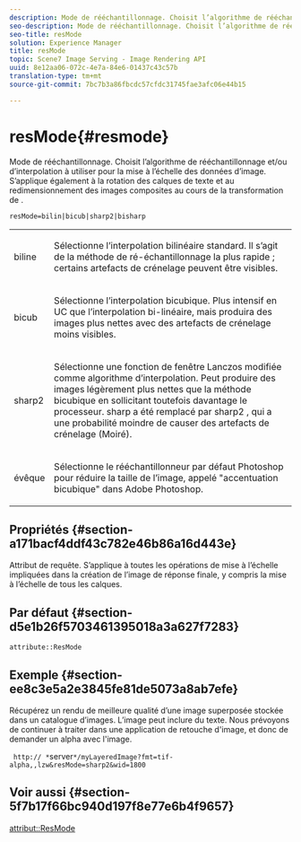 ```yaml
---
description: Mode de rééchantillonnage. Choisit l’algorithme de rééchantillonnage et/ou d’interpolation à utiliser pour la mise à l’échelle des données d’image. S’applique également à la rotation des calques de texte et au redimensionnement des images composites au cours de la transformation de .
seo-description: Mode de rééchantillonnage. Choisit l’algorithme de rééchantillonnage et/ou d’interpolation à utiliser pour la mise à l’échelle des données d’image. S’applique également à la rotation des calques de texte et au redimensionnement des images composites au cours de la transformation de .
seo-title: resMode
solution: Experience Manager
title: resMode
topic: Scene7 Image Serving - Image Rendering API
uuid: 8e12aa06-072c-4e7a-84e6-01437c43c57b
translation-type: tm+mt
source-git-commit: 7bc7b3a86fbcdc57cfdc31745fae3afc06e44b15

---
```



# resMode{#resmode}

Mode de rééchantillonnage. Choisit l’algorithme de rééchantillonnage et/ou d’interpolation à utiliser pour la mise à l’échelle des données d’image. S’applique également à la rotation des calques de texte et au redimensionnement des images composites au cours de la transformation de .

`resMode=bilin|bicub|sharp2|bisharp`

<table id="table_FD658AC521E24EB9ADBB87F98549BC3B"> 
 <tbody> 
  <tr> 
   <td colname="col1"> <p> <span class="codeph"> biline </span> </p> </td> 
   <td colname="col2"> <p>Sélectionne l’interpolation bilinéaire standard. Il s’agit de la méthode de ré-échantillonnage la plus rapide ; certains artefacts de crénelage peuvent être visibles. </p> </td> 
  </tr> 
  <tr> 
   <td colname="col1"> <p> <span class="codeph"> bicub </span> </p> </td> 
   <td colname="col2"> <p>Sélectionne l’interpolation bicubique. Plus intensif en UC que l’interpolation bi-linéaire, mais produira des images plus nettes avec des artefacts de crénelage moins visibles. </p> </td> 
  </tr> 
  <tr> 
   <td colname="col1"> <p> <span class="codeph"> sharp2 </span> </p> </td> 
   <td colname="col2"> <p>Sélectionne une fonction de fenêtre Lanczos modifiée comme algorithme d’interpolation. Peut produire des images légèrement plus nettes que la méthode bicubique en sollicitant toutefois davantage le processeur. <span class="codeph"> sharp </span> a été remplacé par <span class="codeph"> sharp2 </span>, qui a une probabilité moindre de causer des artefacts de crénelage (Moiré). </p> </td> 
  </tr> 
  <tr> 
   <td colname="col1"> <p> <span class="codeph"> évêque </span> </p> </td> 
   <td colname="col2"> <p>Sélectionne le rééchantillonneur par défaut Photoshop pour réduire la taille de l’image, appelé "accentuation bicubique" dans Adobe Photoshop. </p> </td> 
  </tr> 
 </tbody> 
</table>

## Propriétés {#section-a171bacf4ddf43c782e46b86a16d443e}

Attribut de requête. S’applique à toutes les opérations de mise à l’échelle impliquées dans la création de l’image de réponse finale, y compris la mise à l’échelle de tous les calques.

## Par défaut {#section-d5e1b26f5703461395018a3a627f7283}

`attribute::ResMode`

## Exemple {#section-ee8c3e5a2e3845fe81de5073a8ab7efe}

Récupérez un rendu de meilleure qualité d’une image superposée stockée dans un catalogue d’images. L’image peut inclure du texte. Nous prévoyons de continuer à traiter dans une application de retouche d&#39;image, et donc de demander un alpha avec l&#39;image.

` http:// *`server`*/myLayeredImage?fmt=tif-alpha,,lzw&resMode=sharp2&wid=1800`

## Voir aussi {#section-5f7b17f66bc940d197f8e77e6b4f9657}

[attribut::ResMode](../../../../../is-api/image-catalog/image-serving-api-ref/c-image-catalog-reference/c-attributes-reference/r-is-cat-resmode.md#reference-609095ef568743a086f28d87c54dafa2)
